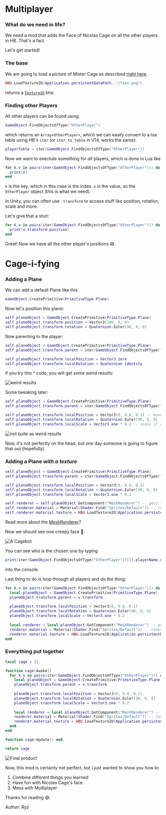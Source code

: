 ﻿# Multiplayer
### What do we need in life?
We need a mod that adds the Face of Nicolas Cage on all the other players in HB. That's a fact.

Let's get started!

### The base
We are going to load a picture of Mister Cage as described [right here](../wiki/Loading-Images).

```lua
HBU.LoadTexture2D(Application.persistentDataPath.."/face.png")
```
returns a [``Texture2D``](https://docs.unity3d.com/ScriptReference/Texture2D.html) btw.

### Finding other Players
All other players can be found using
```lua
GameObject.FindObjectsOfType("OtherPlayer")
```
which returns an ``Array<OtherPlayer>``, which we can easily convert to a lua table using HB's ``iter`` (or ``iter_to_table`` in V14, works the same):
```lua
playerTable = iter(GameObject.FindObjectsOfType("OtherPlayer"))
```

Now we want to exectute something for _all_ players, which is done in Lua like
```lua
for k,v in pairs(iter(GameObject.FindObjectsOfType("OtherPlayer"))) do
  print(v)
end
```
``k`` is the key, which in this case is the index.
``v`` is the value, so the ``OtherPlayer`` object (this is what we need).

In Unity, you can often use ``.transform`` to access stuff like position, rotation, scale and more.

Let's give that a shot:
```lua
for k,v in pairs(iter(GameObject.FindObjectsOfType("OtherPlayer"))) do
  print(v.transform.position)
end
```
Great! Now we have all the other player's positions 😄.

# Cage-i-fying
### Adding a Plane
We can add a default Plane like this
```lua
GameObject.CreatePrimitive(PrimitiveType.Plane)
```
Now let's position this plane:
```lua
self.planeObject = GameObject.CreatePrimitive(PrimitiveType.Plane)
self.planeObject.transform.position = Vector3(100, 0, 0)
self.planeObject.transform.rotation = Quaternion.Euler(90, 0, 0)
```

Now parenting to the player:
```lua
self.planeObject = GameObject.CreatePrimitive(PrimitiveType.Plane)
self.planeObject.transform.parent = iter(GameObject.FindObjectsOfType("OtherPlayer"))[1].transform

self.planeObject.transform.localPosition = Vector3.zero
self.planeObject.transform.localRotation = Quaternion.identity
```
if you try this ^ code, you will get some _weird_ results:

![weird results](https://i.imgur.com/uezK1En.jpg)

Some tweaking later:
```lua
self.planeObject = GameObject.CreatePrimitive(PrimitiveType.Plane)
self.planeObject.transform.parent = iter(GameObject.FindObjectsOfType("OtherPlayer"))[1].transform

self.planeObject.transform.localPosition = Vector3(0, 0.8, 0.1) -- move it up and forwards
self.planeObject.transform.localRotation = Quaternion.Euler(90, 0, 0) -- rotate it correctly
self.planeObject.transform.localScale = Vector3.one * 0.2 -- scale it down
```
![not quite as weird results](https://i.imgur.com/eDokypg.jpg)

Now, it's not perfectly on the head, but one day someone is going to figure that out (hopefully).

### Adding a Plane _with a texture_
```lua
self.planeObject = GameObject.CreatePrimitive(PrimitiveType.Plane)
self.planeObject.transform.parent = iter(GameObject.FindObjectsOfType("OtherPlayer"))[1].transform

self.planeObject.transform.localPosition = Vector3(0, 0.8, 0.1)
self.planeObject.transform.localRotation = Quaternion.Euler(90, 0, 0)
self.planeObject.transform.localScale = Vector3.one * 0.2

self.renderer = self.planeObject:GetComponent("MeshRenderer") -- gets the MeshRenderer
self.renderer.material = Material(Shader.Find("Sprites/Default")) -- removes shading and enabled transparency
self.renderer.material.texture = HBU.LoadTexture2D(Application.persistentDataPath.."/face.png") -- sets face.png as the texture
```
Read more about the [MeshRenderer](https://docs.unity3d.com/ScriptReference/MeshRenderer.html)?

Now we should see one creepy face 👻.

![A Cagebot](https://i.imgur.com/gV1T4rx.jpg)

You can see who is the chosen one by typing
```lua
print(iter(GameObject.FindObjectsOfType("OtherPlayer"))[1].playerName.name)
```
into the console.

Last thing to do is loop through all players and do the thing:
```lua
for k,v in pairs(iter(GameObject.FindObjectsOfType("OtherPlayer"))) do
  local planeObject = GameObject.CreatePrimitive(PrimitiveType.Plane)
  planeObject.transform.parent = v.transform
  
  planeObject.transform.localPosition = Vector3(0, 0.8, 0.1)
  planeObject.transform.localRotation = Quaternion.Euler(90, 0, 0)
  planeObject.transform.localScale = Vector3.one * 0.2
  
  local renderer = local planeObject:GetComponent("MeshRenderer") -- gets the MeshRenderer
  renderer.material = Material(Shader.Find("Sprites/Default")) -- removes shading and enabled transparency
  renderer.material.texture = HBU.LoadTexture2D(Application.persistentDataPath.."/face.png") -- sets face.png as the texture
end
```

### Everything put together
```lua
local cage = {}

function cage:Awake()
  for k,v in pairs(iter(GameObject.FindObjectsOfType("OtherPlayer"))) do
    local planeObject = GameObject.CreatePrimitive(PrimitiveType.Plane)
    planeObject.transform.parent = v.transform
    
    planeObject.transform.localPosition = Vector3(0, 0.8, 0.1)
    planeObject.transform.localRotation = Quaternion.Euler(90, 0, 0)
    planeObject.transform.localScale = Vector3.one * 0.2
    
    local renderer = local planeObject:GetComponent("MeshRenderer") -- gets the MeshRenderer
    renderer.material = Material(Shader.Find("Sprites/Default")) -- removes shading and enabled transparency
    renderer.material.texture = HBU.LoadTexture2D(Application.persistentDataPath.."/face.png") -- sets face.png as the texture
  end
end

function cage:Update() end

return cage
```

![Final product](https://i.imgur.com/Ep4H5qDg.jpg)

Now, this mod is certainly not perfect, but I just wanted to show you how to
1. Combine different things you learned
2. Have fun with Nicolas Cage's face
3. Mess with Multiplayer

Thanks for reading 😄.

_Author: Ryz_